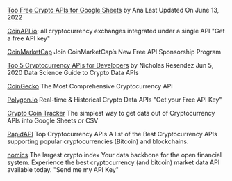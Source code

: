 [Top Free Crypto APIs for Google Sheets](https://mixedanalytics.com/knowledge-base/top-free-crypto-apis/) by Ana
Last Updated On June 13, 2022

[CoinAPI.io](https://www.coinapi.io/): all cryptocurrency exchanges integrated under a single API
"Get a free API key"

[CoinMarketCap](https://coinmarketcap.com/api/)
Join CoinMarketCap’s New Free API Sponsorship Program

[Top 5 Cryptocurrency APIs for Developers](https://towardsdatascience.com/top-5-best-cryptocurrency-apis-for-developers-32475d2eb749) by Nicholas Resendez Jun 5, 2020
Data Science Guide to Crypto Data APIs

[CoinGecko](https://www.coingecko.com/en/api) The Most Comprehensive Cryptocurrency API

[Polygon.io](https://polygon.io/crypto) Real-time & Historical Crypto Data APIs
"Get your Free API Key"

[Crypto Coin Tracker](https://cryptocointracker.com/crypto-apis) The simplest way to get data out of Cryptocurrency APIs into Google Sheets or CSV

[RapidAPI](https://rapidapi.com/collection/best-bitcoin-apis) Top Cryptocurrency APIs
A list of the Best Cryptocurrency APIs supporting popular cryptocurrencies (Bitcoin) and blockchains.

[nomics](https://p.nomics.com/cryptocurrency-bitcoin-api) The largest crypto index
Your data backbone for the open financial system. Experience the best cryptocurrency (and bitcoin) market data API available today.
"Send me my API Key"